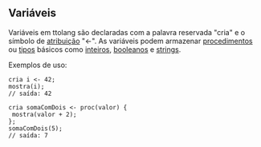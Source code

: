 ## Variáveis

Variáveis em ttolang são declaradas com a palavra reservada "cria" e o símbolo de [atribuição](atribuição.md) "<-". 
As variáveis podem armazenar [procedimentos](procedimentos.md) ou [tipos](tipos.md) básicos como [inteiros](inteiros.md), [booleanos](booleanos.md) e [strings](strings.md). 

Exemplos de uso:
 ```
cria i <- 42;
mostra(i);
// saída: 42

cria somaComDois <- proc(valor) {
  mostra(valor + 2); 
};
somaComDois(5);
// saída: 7
```